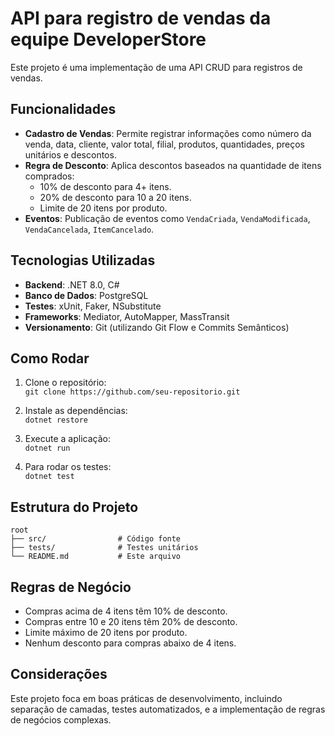 
# API para registro de vendas da equipe DeveloperStore

Este projeto é uma implementação de uma API CRUD para registros de vendas.

## Funcionalidades

- **Cadastro de Vendas**: Permite registrar informações como número da venda, data, cliente, valor total, filial, produtos, quantidades, preços unitários e descontos.
- **Regra de Desconto**: Aplica descontos baseados na quantidade de itens comprados:
  - 10% de desconto para 4+ itens.
  - 20% de desconto para 10 a 20 itens.
  - Limite de 20 itens por produto.
- **Eventos**: Publicação de eventos como `VendaCriada`, `VendaModificada`, `VendaCancelada`, `ItemCancelado`.

## Tecnologias Utilizadas

- **Backend**: .NET 8.0, C#
- **Banco de Dados**: PostgreSQL
- **Testes**: xUnit, Faker, NSubstitute
- **Frameworks**: Mediator, AutoMapper, MassTransit
- **Versionamento**: Git (utilizando Git Flow e Commits Semânticos)

## Como Rodar

1. Clone o repositório:  
   `git clone https://github.com/seu-repositorio.git`
   
2. Instale as dependências:  
   `dotnet restore`

3. Execute a aplicação:  
   `dotnet run`

4. Para rodar os testes:  
   `dotnet test`

## Estrutura do Projeto

```
root
├── src/                # Código fonte
├── tests/              # Testes unitários
└── README.md           # Este arquivo
```

## Regras de Negócio

- Compras acima de 4 itens têm 10% de desconto.
- Compras entre 10 e 20 itens têm 20% de desconto.
- Limite máximo de 20 itens por produto.
- Nenhum desconto para compras abaixo de 4 itens.

## Considerações

Este projeto foca em boas práticas de desenvolvimento, incluindo separação de camadas, testes automatizados, e a implementação de regras de negócios complexas.
